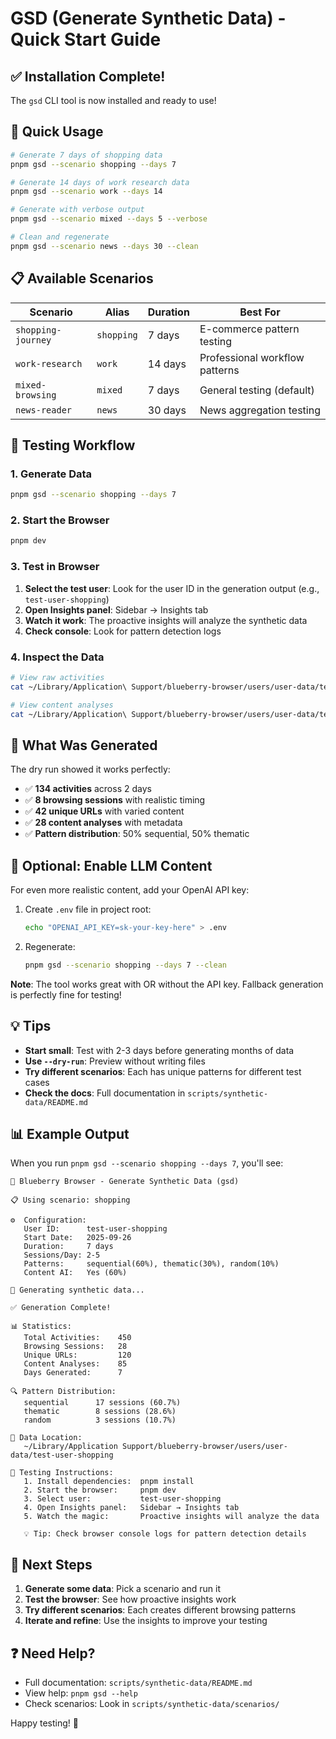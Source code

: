 # GSD (Generate Synthetic Data) - Quick Start Guide

## ✅ Installation Complete!

The `gsd` CLI tool is now installed and ready to use!

## 🚀 Quick Usage

```bash
# Generate 7 days of shopping data
pnpm gsd --scenario shopping --days 7

# Generate 14 days of work research data
pnpm gsd --scenario work --days 14

# Generate with verbose output
pnpm gsd --scenario mixed --days 5 --verbose

# Clean and regenerate
pnpm gsd --scenario news --days 30 --clean
```

## 📋 Available Scenarios

| Scenario | Alias | Duration | Best For |
|----------|-------|----------|----------|
| `shopping-journey` | `shopping` | 7 days | E-commerce pattern testing |
| `work-research` | `work` | 14 days | Professional workflow patterns |
| `mixed-browsing` | `mixed` | 7 days | General testing (default) |
| `news-reader` | `news` | 30 days | News aggregation testing |

## 🧪 Testing Workflow

### 1. Generate Data
```bash
pnpm gsd --scenario shopping --days 7
```

### 2. Start the Browser
```bash
pnpm dev
```

### 3. Test in Browser
1. **Select the test user**: Look for the user ID in the generation output (e.g., `test-user-shopping`)
2. **Open Insights panel**: Sidebar → Insights tab
3. **Watch it work**: The proactive insights will analyze the synthetic data
4. **Check console**: Look for pattern detection logs

### 4. Inspect the Data
```bash
# View raw activities
cat ~/Library/Application\ Support/blueberry-browser/users/user-data/test-user-shopping/raw-activity/*.json

# View content analyses  
cat ~/Library/Application\ Support/blueberry-browser/users/user-data/test-user-shopping/content-analysis/*.json
```

## 🎯 What Was Generated

The dry run showed it works perfectly:
- ✅ **134 activities** across 2 days
- ✅ **8 browsing sessions** with realistic timing
- ✅ **42 unique URLs** with varied content
- ✅ **28 content analyses** with metadata
- ✅ **Pattern distribution**: 50% sequential, 50% thematic

## 🔑 Optional: Enable LLM Content

For even more realistic content, add your OpenAI API key:

1. Create `.env` file in project root:
   ```bash
   echo "OPENAI_API_KEY=sk-your-key-here" > .env
   ```

2. Regenerate:
   ```bash
   pnpm gsd --scenario shopping --days 7 --clean
   ```

**Note**: The tool works great with OR without the API key. Fallback generation is perfectly fine for testing!

## 💡 Tips

- **Start small**: Test with 2-3 days before generating months of data
- **Use `--dry-run`**: Preview without writing files
- **Try different scenarios**: Each has unique patterns for different test cases
- **Check the docs**: Full documentation in `scripts/synthetic-data/README.md`

## 📊 Example Output

When you run `pnpm gsd --scenario shopping --days 7`, you'll see:

```
🍇 Blueberry Browser - Generate Synthetic Data (gsd)

📋 Using scenario: shopping

⚙️  Configuration:
   User ID:      test-user-shopping
   Start Date:   2025-09-26
   Duration:     7 days
   Sessions/Day: 2-5
   Patterns:     sequential(60%), thematic(30%), random(10%)
   Content AI:   Yes (60%)

🎲 Generating synthetic data...

✅ Generation Complete!

📊 Statistics:
   Total Activities:    450
   Browsing Sessions:   28
   Unique URLs:         120
   Content Analyses:    85
   Days Generated:      7

🔍 Pattern Distribution:
   sequential      17 sessions (60.7%)
   thematic        8 sessions (28.6%)
   random          3 sessions (10.7%)

📁 Data Location:
   ~/Library/Application Support/blueberry-browser/users/user-data/test-user-shopping

🧪 Testing Instructions:
   1. Install dependencies:  pnpm install
   2. Start the browser:     pnpm dev
   3. Select user:           test-user-shopping
   4. Open Insights panel:   Sidebar → Insights tab
   5. Watch the magic:       Proactive insights will analyze the data

   💡 Tip: Check browser console logs for pattern detection details
```

## 🎨 Next Steps

1. **Generate some data**: Pick a scenario and run it
2. **Test the browser**: See how proactive insights work
3. **Try different scenarios**: Each creates different browsing patterns
4. **Iterate and refine**: Use the insights to improve your testing

## ❓ Need Help?

- Full documentation: `scripts/synthetic-data/README.md`
- View help: `pnpm gsd --help`
- Check scenarios: Look in `scripts/synthetic-data/scenarios/`

Happy testing! 🍇

